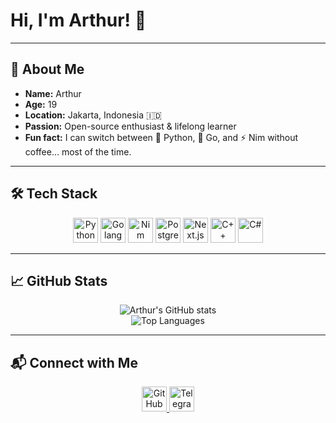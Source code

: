 # Hi, I'm Arthur! 👋

---

## 🐾 About Me

- **Name:** Arthur  
- **Age:** 19  
- **Location:** Jakarta, Indonesia 🇮🇩  
- **Passion:** Open-source enthusiast & lifelong learner  
- **Fun fact:** I can switch between 🐍 Python, 🐹 Go, and ⚡ Nim without coffee... most of the time.

---

## 🛠️ Tech Stack
<p align="center">
  <img src="https://cdn.jsdelivr.net/gh/devicons/devicon/icons/python/python-original.svg" width="40" alt="Python"/>
  <img src="https://cdn.jsdelivr.net/gh/devicons/devicon/icons/go/go-original.svg" width="40" alt="Golang"/>
  <img src="https://cdn.jsdelivr.net/gh/devicons/devicon/icons/nim/nim-original.svg" width="40" alt="Nim"/>
  <img src="https://cdn.jsdelivr.net/gh/devicons/devicon/icons/postgresql/postgresql-original.svg" width="40" alt="PostgreSQL"/>
  <img src="https://cdn.jsdelivr.net/gh/devicons/devicon/icons/nextjs/nextjs-original.svg" width="40" alt="Next.js"/>
  <img src="https://cdn.jsdelivr.net/gh/devicons/devicon/icons/cplusplus/cplusplus-original.svg" width="40" alt="C++"/>
  <img src="https://cdn.jsdelivr.net/gh/devicons/devicon/icons/csharp/csharp-original.svg" width="40" alt="C#"/>
</p>

---

## 📈 GitHub Stats
<p align="center">
  <img src="https://github-readme-stats-mocha-beta-74.vercel.app/api?username=ohmyarthur&show_icons=true&count_private=true&theme=tokyonight" alt="Arthur's GitHub stats"/>
  <br/>
  <img src="https://github-readme-stats-mocha-beta-74.vercel.app/api/top-langs/?username=ohmyarthur&layout=compact&theme=tokyonight" alt="Top Languages"/>
</p>

---

## 📬 Connect with Me
<p align="center">
  <a href="https://github.com/ohmyarthur">
    <img src="https://cdn.jsdelivr.net/gh/devicons/devicon/icons/github/github-original.svg" width="40" alt="GitHub"/>
  </a>
  <a href="https://t.me/durovpaIsu">
    <img src="https://cdn.jsdelivr.net/gh/simple-icons/simple-icons/icons/telegram.svg" width="40" alt="Telegram"/>
  </a>
</p>
